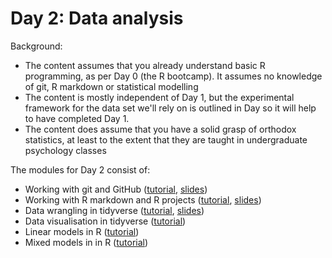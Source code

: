# Day 2: Data analysis

Background:

- The content assumes that you already understand basic R programming, as per Day 0 (the R bootcamp). It assumes no knowledge of git, R markdown or statistical modelling
- The content is mostly independent of Day 1, but the experimental framework for the data set we'll rely on is outlined in Day so it will help to have completed Day 1. 
- The content does assume that you have a solid grasp of orthodox statistics, at least to the extent that they are taught in undergraduate psychology classes

The modules for Day 2 consist of:

- Working with git and GitHub ([tutorial](git-notes.md), [slides](git-slides.html))
- Working with R markdown and R projects ([tutorial](rproj-notes.md), [slides](rproj-slides.html))
- Data wrangling in tidyverse ([tutorial](dplyr-notes.md), [slides](dplyr-slides.html))
- Data visualisation in tidyverse ([tutorial](ggplot-notes.md))
- Linear models in R ([tutorial](linearmodels-notes.md))
- Mixed models in in R ([tutorial](mixedmodels-notes.md)) 

